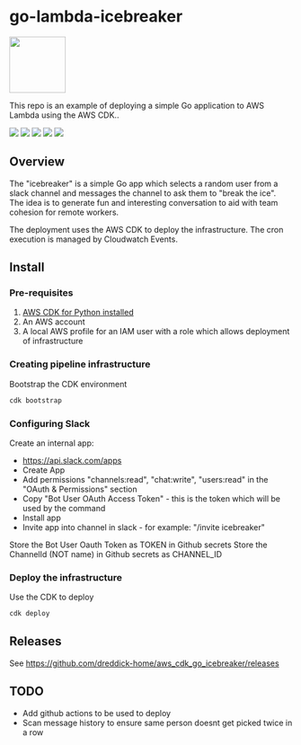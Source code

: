 # go-lambda-icebreaker

<p align="left">
<img width="100" height="100" src="https://github.com/dreddick-home/aws_cdk_go_icebreaker/raw/master/images/icebreaker.jpg">
</p>

This repo is an example of deploying a simple Go application to AWS Lambda using the AWS CDK..

<p align="left">
<img src="https://img.shields.io/github/go-mod/go-version/dreddick-home/aws_cdk_go_icebreaker">
<img src="https://img.shields.io/github/v/release/dreddick-home/aws_cdk_go_icebreaker">
<img src="https://github.com/dreddick-home/aws_cdk_go_icebreaker/workflows/CICD/badge.svg">
<img src="https://img.shields.io/badge/License-Apache%202.0-blue.svg">
<img src="https://goreportcard.com/badge/github.com/dreddick-home/aws_cdk_go_icebreaker">
</p>


## Overview

The "icebreaker" is a simple Go app which selects a random user from a slack channel and messages the channel to ask them to "break the ice". The idea is to generate fun and interesting conversation to aid with team cohesion for remote workers.

The deployment uses the AWS CDK to deploy the infrastructure. The cron execution is managed by Cloudwatch Events.

## Install

### Pre-requisites

1. [AWS CDK for Python installed](https://docs.aws.amazon.com/cdk/latest/guide/getting_started.html)
1. An AWS account
1. A local AWS profile for an IAM user with a role which allows deployment of infrastructure

### Creating pipeline infrastructure

Bootstrap the CDK environment
```bash
cdk bootstrap
```

### Configuring Slack

Create an internal app:
* https://api.slack.com/apps
* Create App
* Add permissions "channels:read", "chat:write", "users:read" in the "OAuth & Permissions" section
* Copy "Bot User OAuth Access Token" - this is the token which will be used by the command
* Install app
* Invite app into channel in slack - for example: "/invite icebreaker"

Store the Bot User Oauth Token as TOKEN in Github secrets
Store the ChannelId (NOT name) in Github secrets as CHANNEL_ID

### Deploy the infrastructure

Use the CDK to deploy
```bash
cdk deploy
```


## Releases

See https://github.com/dreddick-home/aws_cdk_go_icebreaker/releases

## TODO

* Add github actions to be used to deploy
* Scan message history to ensure same person doesnt get picked twice in a row